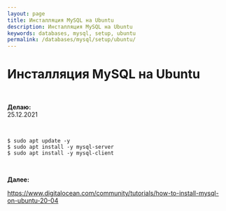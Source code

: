```yaml
---
layout: page
title: Инсталляция MySQL на Ubuntu
description: Инсталляция MySQL на Ubuntu
keywords: databases, mysql, setup, ubuntu
permalink: /databases/mysql/setup/ubuntu/
---
```


# Инсталляция MySQL на Ubuntu

<br/>

**Делаю:**  
25.12.2021

<br/>

```
$ sudo apt update -y
$ sudo apt install -y mysql-server
$ sudo apt install -y mysql-client
```

<br/>

**Далее:**

https://www.digitalocean.com/community/tutorials/how-to-install-mysql-on-ubuntu-20-04
